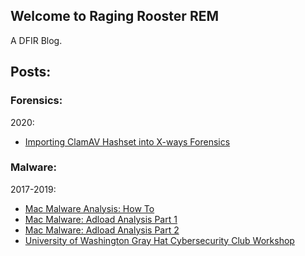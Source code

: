 ## Welcome to Raging Rooster REM

A DFIR Blog.

## Posts:

### Forensics:
2020:
- [Importing ClamAV Hashset into X-ways Forensics](./Importing-ClamAV-Xways.md)

### Malware:
2017-2019:
- [Mac Malware Analysis: How To](./Mac-Malware-Analysis.md)
- [Mac Malware: Adload Analysis Part 1](./Adload-Part1.md)
- [Mac Malware: Adload Analysis Part 2](./Adload-Part2.md)
- [University of Washington Gray Hat Cybersecurity Club Workshop](./UW-Grayhats.md)
